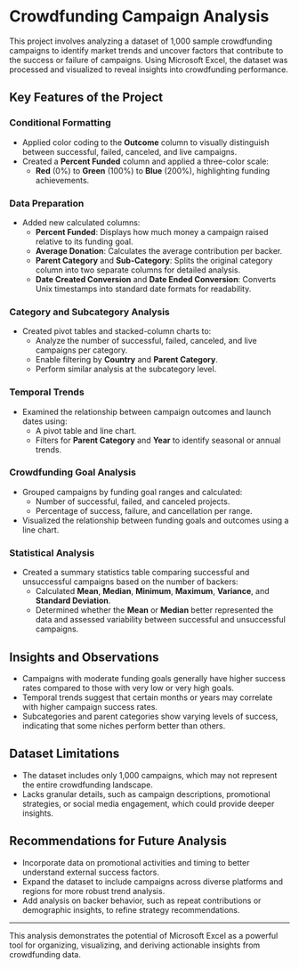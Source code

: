 # Crowdfunding Campaign Analysis

This project involves analyzing a dataset of 1,000 sample crowdfunding campaigns to identify market trends and uncover factors that contribute to the success or failure of campaigns. Using Microsoft Excel, the dataset was processed and visualized to reveal insights into crowdfunding performance.

## Key Features of the Project

### Conditional Formatting
- Applied color coding to the **Outcome** column to visually distinguish between successful, failed, canceled, and live campaigns.
- Created a **Percent Funded** column and applied a three-color scale:
  - **Red** (0%) to **Green** (100%) to **Blue** (200%), highlighting funding achievements.

### Data Preparation
- Added new calculated columns:
  - **Percent Funded**: Displays how much money a campaign raised relative to its funding goal.
  - **Average Donation**: Calculates the average contribution per backer.
  - **Parent Category** and **Sub-Category**: Splits the original category column into two separate columns for detailed analysis.
  - **Date Created Conversion** and **Date Ended Conversion**: Converts Unix timestamps into standard date formats for readability.

### Category and Subcategory Analysis
- Created pivot tables and stacked-column charts to:
  - Analyze the number of successful, failed, canceled, and live campaigns per category.
  - Enable filtering by **Country** and **Parent Category**.
  - Perform similar analysis at the subcategory level.

### Temporal Trends
- Examined the relationship between campaign outcomes and launch dates using:
  - A pivot table and line chart.
  - Filters for **Parent Category** and **Year** to identify seasonal or annual trends.

### Crowdfunding Goal Analysis
- Grouped campaigns by funding goal ranges and calculated:
  - Number of successful, failed, and canceled projects.
  - Percentage of success, failure, and cancellation per range.
- Visualized the relationship between funding goals and outcomes using a line chart.

### Statistical Analysis
- Created a summary statistics table comparing successful and unsuccessful campaigns based on the number of backers:
  - Calculated **Mean**, **Median**, **Minimum**, **Maximum**, **Variance**, and **Standard Deviation**.
  - Determined whether the **Mean** or **Median** better represented the data and assessed variability between successful and unsuccessful campaigns.

## Insights and Observations
- Campaigns with moderate funding goals generally have higher success rates compared to those with very low or very high goals.
- Temporal trends suggest that certain months or years may correlate with higher campaign success rates.
- Subcategories and parent categories show varying levels of success, indicating that some niches perform better than others.

## Dataset Limitations
- The dataset includes only 1,000 campaigns, which may not represent the entire crowdfunding landscape.
- Lacks granular details, such as campaign descriptions, promotional strategies, or social media engagement, which could provide deeper insights.

## Recommendations for Future Analysis
- Incorporate data on promotional activities and timing to better understand external success factors.
- Expand the dataset to include campaigns across diverse platforms and regions for more robust trend analysis.
- Add analysis on backer behavior, such as repeat contributions or demographic insights, to refine strategy recommendations.

---

This analysis demonstrates the potential of Microsoft Excel as a powerful tool for organizing, visualizing, and deriving actionable insights from crowdfunding data.